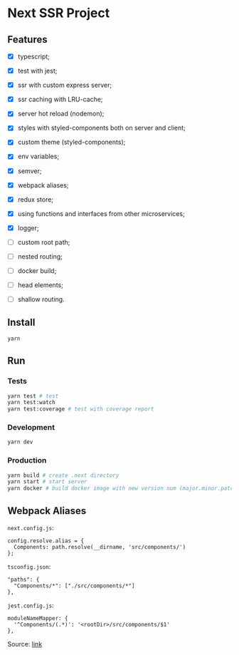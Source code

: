 # Next SSR Project

## Features

- [x] typescript;
- [x] test with jest;
- [x] ssr with custom express server;
- [x] ssr caching with LRU-cache;
- [x] server hot reload (nodemon);
- [x] styles with styled-components both on server and client;
- [x] custom theme (styled-components);
- [x] env variables;
- [x] semver;
- [x] webpack aliases;
- [x] redux store;
- [x] using functions and interfaces from other microservices;
- [x] logger;

- [ ] custom root path;
- [ ] nested routing;
- [ ] docker build;
- [ ] head elements;
- [ ] shallow routing.

## Install

```bash
yarn
```

## Run

### Tests

```bash
yarn test # test
yarn test:watch
yarn test:coverage # test with coverage report
```

### Development

```bash
yarn dev
```

### Production

```bash
yarn build # create .next directory
yarn start # start server
yarn docker # build docker image with new version num (major.minor.patch)
```

## Webpack Aliases

`next.config.js`:

```
config.resolve.alias = {
  Components: path.resolve(__dirname, 'src/components/')
};
```

`tsconfig.json`:

```
"paths": {
  "Components/*": ["./src/components/*"]
},
```

`jest.config.js`:

```
moduleNameMapper: {
  '^Components/(.*)': '<rootDir>/src/components/$1'
},
```

Source: [link](https://medium.com/@martin_hotell/type-safe-es2015-module-import-path-aliasing-with-webpack-typescript-and-jest-fe461347e010)
